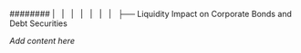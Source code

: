 ######## |   |   |   |   |   |   |   ├── Liquidity Impact on Corporate Bonds and Debt Securities

*Add content here*